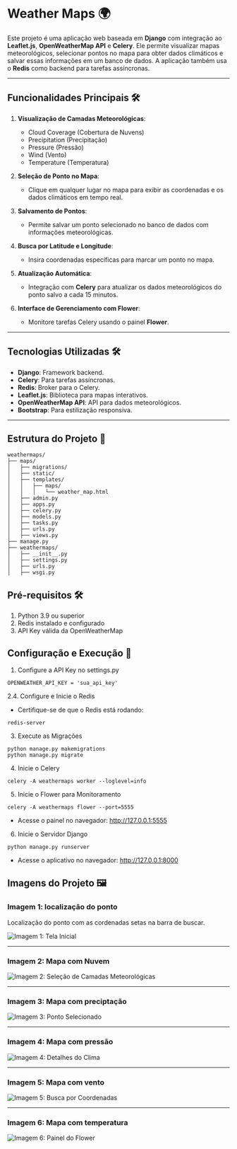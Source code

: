 # Weather Maps 🌍

Este projeto é uma aplicação web baseada em **Django** com integração ao **Leaflet.js**, **OpenWeatherMap API** e **Celery**. Ele permite visualizar mapas meteorológicos, selecionar pontos no mapa para obter dados climáticos e salvar essas informações em um banco de dados. A aplicação também usa o **Redis** como backend para tarefas assíncronas.

---

## Funcionalidades Principais 🛠️

1. **Visualização de Camadas Meteorológicas**:
   - Cloud Coverage (Cobertura de Nuvens)
   - Precipitation (Precipitação)
   - Pressure (Pressão)
   - Wind (Vento)
   - Temperature (Temperatura)

2. **Seleção de Ponto no Mapa**:
   - Clique em qualquer lugar no mapa para exibir as coordenadas e os dados climáticos em tempo real.

3. **Salvamento de Pontos**:
   - Permite salvar um ponto selecionado no banco de dados com informações meteorológicas.

4. **Busca por Latitude e Longitude**:
   - Insira coordenadas específicas para marcar um ponto no mapa.

5. **Atualização Automática**:
   - Integração com **Celery** para atualizar os dados meteorológicos do ponto salvo a cada 15 minutos.

6. **Interface de Gerenciamento com Flower**:
   - Monitore tarefas Celery usando o painel **Flower**.

---

## Tecnologias Utilizadas 🛠️

- **Django**: Framework backend.
- **Celery**: Para tarefas assíncronas.
- **Redis**: Broker para o Celery.
- **Leaflet.js**: Biblioteca para mapas interativos.
- **OpenWeatherMap API**: API para dados meteorológicos.
- **Bootstrap**: Para estilização responsiva.

---

## Estrutura do Projeto 📁

```plaintext
weathermaps/
├── maps/
│   ├── migrations/
│   ├── static/
│   ├── templates/
│   │   ├── maps/
│   │   │   └── weather_map.html
│   ├── admin.py
│   ├── apps.py
│   ├── celery.py
│   ├── models.py
│   ├── tasks.py
│   ├── urls.py
│   ├── views.py
├── manage.py
├── weathermaps/
│   ├── __init__.py
│   ├── settings.py
│   ├── urls.py
│   ├── wsgi.py
```

## Pré-requisitos 🛠️
1. Python 3.9 ou superior
2. Redis instalado e configurado
3. API Key válida da OpenWeatherMap

## Configuração e Execução 🚀
1. Configure a API Key no settings.py

```plaintext
OPENWEATHER_API_KEY = 'sua_api_key'
````

2.4. Configure e Inicie o Redis
- Certifique-se de que o Redis está rodando:
```plaintext
redis-server
````
3. Execute as Migrações
```plaintext
python manage.py makemigrations
python manage.py migrate
```
4. Inicie o Celery
```plaintext
celery -A weathermaps worker --loglevel=info
```
5. Inicie o Flower para Monitoramento
```plaintext
celery -A weathermaps flower --port=5555
```
- Acesse o painel no navegador: http://127.0.0.1:5555

6. Inicie o Servidor Django
```plaintext
python manage.py runserver
```
- Acesse o aplicativo no navegador: http://127.0.0.1:8000

## Imagens do Projeto 🖼️

### Imagem 1: localização do ponto
Localização do ponto com as cordenadas setas na barra de buscar.

![Imagem 1: Tela Inicial](img1.png)

---

### Imagem 2: Mapa com Nuvem 

![Imagem 2: Seleção de Camadas Meteorológicas](img2.png)

---

### Imagem 3: Mapa com preciptação

![Imagem 3: Ponto Selecionado](img3.png)

---

### Imagem 4: Mapa com pressão

![Imagem 4: Detalhes do Clima](img4.png)

---

### Imagem 5: Mapa com vento 

![Imagem 5: Busca por Coordenadas](img5.png)

---

### Imagem 6: Mapa com temperatura

![Imagem 6: Painel do Flower](img6.png)
